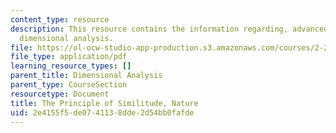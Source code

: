 ```yaml
---
content_type: resource
description: This resource contains the information regarding, advanced fluid mechanics,
  dimensional analysis.
file: https://ol-ocw-studio-app-production.s3.amazonaws.com/courses/2-25-advanced-fluid-mechanics-fall-2013/2e4155f5de0741138dde2d54bb0fafde_Rayleigh_similitude_1915_.pdf
file_type: application/pdf
learning_resource_types: []
parent_title: Dimensional Analysis
parent_type: CourseSection
resourcetype: Document
title: The Principle of Similitude, Nature
uid: 2e4155f5-de07-4113-8dde-2d54bb0fafde
---
```

